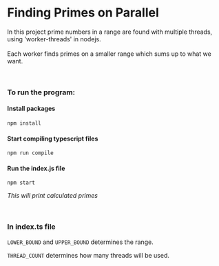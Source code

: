 # Finding Primes on Parallel

<p>
In this project prime numbers in a range are found with multiple threads, using 'worker-threads' in nodejs.
</br>
</br>
Each worker finds primes on a smaller range which sums up to what we want.
</br>
</p>
</br>

### To run the program:
#### Install packages
```
npm install
```
#### Start compiling typescript files
```
npm run compile
```

#### Run the index.js file
```
npm start
```

<i>This will print calculated primes</i>


</br>

### In index.ts file
`LOWER_BOUND` and `UPPER_BOUND` determines the range.

`THREAD_COUNT` determines how many threads will be used.


